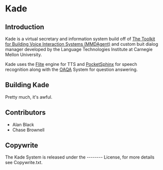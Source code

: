 # Kade

## Introduction

Kade is a virtual secretary and information system build off of [The Toolkit for Building Voice Interaction Systems (MMDAgent)](http://www.mmdagent.jp/) and custom buit dialog manager developed by the Language Technologies Institute at Carnegie Mellon University.

Kade uses the [Flite](http://www.speech.cs.cmu.edu/flite/) engine for TTS and [PocketSphinx](http://cmusphinx.sourceforge.net/) for speech recognition along with the [OAQA](https://mu.lti.cs.cmu.edu/trac/oaqa2.0/) System for question answering.

## Building Kade

Pretty much, it's awful.

## Contributors

 - Alan Black
 - Chase Brownell

## Copywrite

The Kade System is released under the -------- License, for more details see Copywrite.txt.
